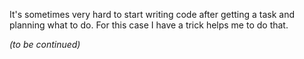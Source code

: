 It's sometimes very hard to start writing code after getting a task and planning what to do.
For this case I have a trick helps me to do that. 

_(to be continued)_